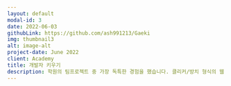 ```yaml
---
layout: default
modal-id: 3
date: 2022-06-03
githubLink: https://github.com/ash991213/Gaeki
img: thumbnail3
alt: image-alt
project-date: June 2022
client: Academy
title: 개발자 키우기
description: 학원의 팀프로젝트 중 가장 독특한 경험을 했습니다. 클리커/방치 형식의 웹 게임을 만드는 것이 목표였으며, react native 와 expo 를 통해 플레이스토어에 출시까지 이뤘습니다. 캐릭터 및 배경 등 게임 소스를 비트맵으로 직접 제작한것이 특별한 경험이었습니다.
---
```

